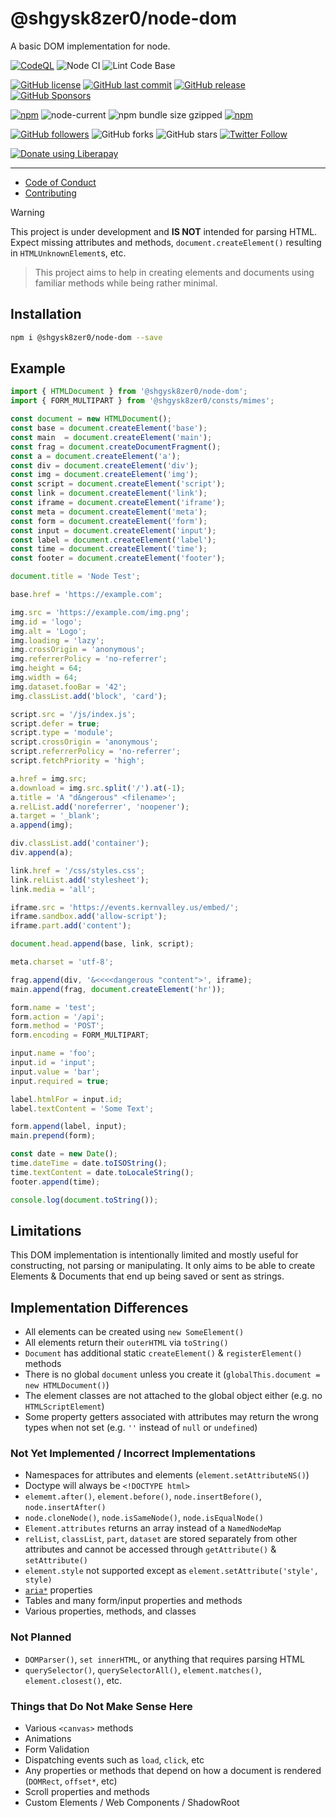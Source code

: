 # @shgysk8zer0/node-dom

A basic DOM implementation for node.

[![CodeQL](https://github.com/shgysk8zer0/node-dom/actions/workflows/codeql-analysis.yml/badge.svg)](https://github.com/shgysk8zer0/node-dom/actions/workflows/codeql-analysis.yml)
![Node CI](https://github.com/shgysk8zer0/node-dom/workflows/Node%20CI/badge.svg)
![Lint Code Base](https://github.com/shgysk8zer0/node-dom/workflows/Lint%20Code%20Base/badge.svg)

[![GitHub license](https://img.shields.io/github/license/shgysk8zer0/node-dom.svg)](https://github.com/shgysk8zer0/node-dom/blob/master/LICENSE)
[![GitHub last commit](https://img.shields.io/github/last-commit/shgysk8zer0/node-dom.svg)](https://github.com/shgysk8zer0/node-dom/commits/master)
[![GitHub release](https://img.shields.io/github/release/shgysk8zer0/node-dom?logo=github)](https://github.com/shgysk8zer0/node-dom/releases)
[![GitHub Sponsors](https://img.shields.io/github/sponsors/shgysk8zer0?logo=github)](https://github.com/sponsors/shgysk8zer0)

[![npm](https://img.shields.io/npm/v/@shgysk8zer0/node-dom)](https://www.npmjs.com/package/@shgysk8zer0/node-dom)
![node-current](https://img.shields.io/node/v/@shgysk8zer0/node-dom)
![npm bundle size gzipped](https://img.shields.io/bundlephobia/minzip/@shgysk8zer0/node-dom)
[![npm](https://img.shields.io/npm/dw/@shgysk8zer0/node-dom?logo=npm)](https://www.npmjs.com/package/@shgysk8zer0/node-dom)

[![GitHub followers](https://img.shields.io/github/followers/shgysk8zer0.svg?style=social)](https://github.com/shgysk8zer0)
![GitHub forks](https://img.shields.io/github/forks/shgysk8zer0/node-dom.svg?style=social)
![GitHub stars](https://img.shields.io/github/stars/shgysk8zer0/node-dom.svg?style=social)
[![Twitter Follow](https://img.shields.io/twitter/follow/shgysk8zer0.svg?style=social)](https://twitter.com/shgysk8zer0)

[![Donate using Liberapay](https://img.shields.io/liberapay/receives/shgysk8zer0.svg?logo=liberapay)](https://liberapay.com/shgysk8zer0/donate "Donate using Liberapay")
- - -

- [Code of Conduct](./.github/CODE_OF_CONDUCT.md)
- [Contributing](./.github/CONTRIBUTING.md)
<!-- - [Security Policy](./.github/SECURITY.md) -->

> [!WARNING]
> This project is under development and **IS NOT** intended for parsing HTML.
> Expect missing attributes and methods, `document.createElement()` resulting in
> `HTMLUnknownElement`s, etc.

> This project aims to help in creating elements and documents using familiar
> methods while being rather minimal.

## Installation

```bash
npm i @shgysk8zer0/node-dom --save
```

## Example

```js
import { HTMLDocument } from '@shgysk8zer0/node-dom';
import { FORM_MULTIPART } from '@shgysk8zer0/consts/mimes';

const document = new HTMLDocument();
const base = document.createElement('base');
const main  = document.createElement('main');
const frag = document.createDocumentFragment();
const a = document.createElement('a');
const div = document.createElement('div');
const img = document.createElement('img');
const script = document.createElement('script');
const link = document.createElement('link');
const iframe = document.createElement('iframe');
const meta = document.createElement('meta');
const form = document.createElement('form');
const input = document.createElement('input');
const label = document.createElement('label');
const time = document.createElement('time');
const footer = document.createElement('footer');

document.title = 'Node Test';

base.href = 'https://example.com';

img.src = 'https://example.com/img.png';
img.id = 'logo';
img.alt = 'Logo';
img.loading = 'lazy';
img.crossOrigin = 'anonymous';
img.referrerPolicy = 'no-referrer';
img.height = 64;
img.width = 64;
img.dataset.fooBar = '42';
img.classList.add('block', 'card');

script.src = '/js/index.js';
script.defer = true;
script.type = 'module';
script.crossOrigin = 'anonymous';
script.referrerPolicy = 'no-referrer';
script.fetchPriority = 'high';

a.href = img.src;
a.download = img.src.split('/').at(-1);
a.title = 'A "d&ngerous" <filename>';
a.relList.add('noreferrer', 'noopener');
a.target = '_blank';
a.append(img);

div.classList.add('container');
div.append(a);

link.href = '/css/styles.css';
link.relList.add('stylesheet');
link.media = 'all';

iframe.src = 'https://events.kernvalley.us/embed/';
iframe.sandbox.add('allow-script');
iframe.part.add('content');

document.head.append(base, link, script);

meta.charset = 'utf-8';

frag.append(div, '&<<<<dangerous "content">', iframe);
main.append(frag, document.createElement('hr'));

form.name = 'test';
form.action = '/api';
form.method = 'POST';
form.encoding = FORM_MULTIPART;

input.name = 'foo';
input.id = 'input';
input.value = 'bar';
input.required = true;

label.htmlFor = input.id;
label.textContent = 'Some Text';

form.append(label, input);
main.prepend(form);

const date = new Date();
time.dateTime = date.toISOString();
time.textContent = date.toLocaleString();
footer.append(time);

console.log(document.toString());
```

## Limitations

This DOM implementation is intentionally limited and mostly useful for constructing,
not parsing or manipulating. It only aims to be able to create Elements & Documents
that end up being saved or sent as strings.

## Implementation Differences

- All elements can be created using `new SomeElement()`
- All elements return their `outerHTML` via `toString()`
- `Document` has additional static `createElement()` & `registerElement()` methods
- There is no global `document` unless you create it (`globalThis.document = new HTMLDocument()`)
- The element classes are not attached to the global object either (e.g. no `HTMLScriptElement`)
- Some property getters associated with attributes may return the wrong types when not set (e.g. `''` instead of `null` or `undefined`)

### Not Yet Implemented / Incorrect Implementations

- Namespaces for attributes and elements (`element.setAttributeNS()`)
- Doctype will always be `<!DOCTYPE html>`
- `elememt.after()`, `element.before()`, `node.insertBefore()`, `node.insertAfter()`
- `node.cloneNode()`, `node.isSameNode()`, `node.isEqualNode()`
- `Element.attributes` returns an array instead of a `NamedNodeMap`
- `relList`, `classList`, `part`, `dataset` are stored separately from other attributes and cannot be accessed through `getAttribute()` & `setAttribute()`
- `element.style` not supported except as `element.setAttribute('style', style)`
-  [`aria*`](https://developer.mozilla.org/en-US/docs/Web/API/Element#instance_properties_included_from_aria) properties
- Tables and many form/input properties and methods
- Various properties, methods, and classes

### Not Planned

- `DOMParser()`, `set innerHTML`, or anything that requires parsing HTML
- `querySelector()`, `querySelectorAll()`, `element.matches()`, `element.closest()`, etc.

### Things that Do Not Make Sense Here

- Various `<canvas>` methods
- Animations
- Form Validation
- Dispatching events such as `load`, `click`, etc
- Any properties or methods that depend on how a document is rendered (`DOMRect`, `offset*`, etc)
- Scroll properties and methods
- Custom Elements / Web Components / ShadowRoot
